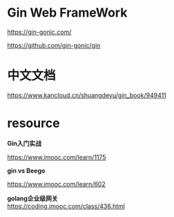 #  Gin Web FrameWork

https://gin-gonic.com/   

https://github.com/gin-gonic/gin   

# 中文文档
https://www.kancloud.cn/shuangdeyu/gin_book/949411  



#  resource 

**Gin入门实战**

https://www.imooc.com/learn/1175   

**gin vs  Beego**

https://www.imooc.com/learn/602   


**golang企业级网关**     
https://coding.imooc.com/class/436.html  
